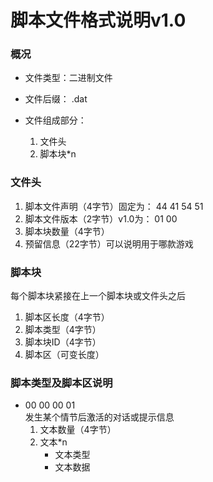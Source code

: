 脚本文件格式说明v1.0
===
### 概况 ###

* 文件类型：二进制文件

* 文件后缀： .dat

* 文件组成部分：
	1. 文件头
	2. 脚本块*n

### 文件头 ###

1. 脚本文件声明（4字节）固定为： 44 41 54 51
2. 脚本文件版本（2字节）v1.0为： 01 00
3. 脚本块数量（4字节）
4. 预留信息（22字节）可以说明用于哪款游戏

### 脚本块 ###

每个脚本块紧接在上一个脚本块或文件头之后

1. 脚本区长度（4字节）
2. 脚本类型（4字节）
3. 脚本块ID（4字节）
4. 脚本区（可变长度）

### 脚本类型及脚本区说明 ###

* 00 00 00 01  
	发生某个情节后激活的对话或提示信息
	1. 文本数量（4字节）
	2. 文本*n
		* 文本类型
		* 文本数据
	
	




